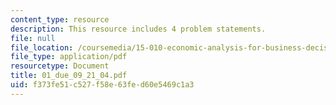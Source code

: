 ```yaml
---
content_type: resource
description: This resource includes 4 problem statements.
file: null
file_location: /coursemedia/15-010-economic-analysis-for-business-decisions-fall-2004/f373fe51c527f58e63fed60e5469c1a3_01_due_09_21_04.pdf
file_type: application/pdf
resourcetype: Document
title: 01_due_09_21_04.pdf
uid: f373fe51-c527-f58e-63fe-d60e5469c1a3
---
```

